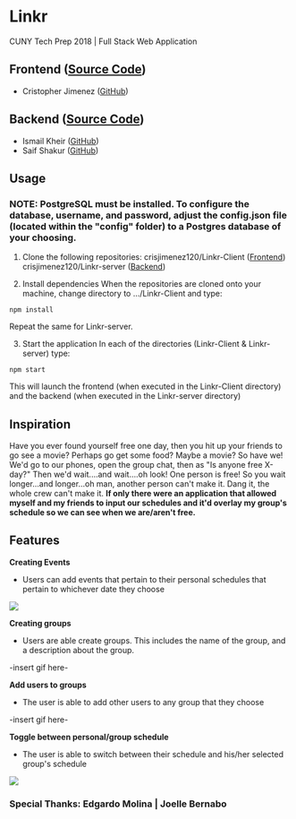 # Linkr
CUNY Tech Prep 2018 | Full Stack Web Application

## Frontend ([Source Code](https://github.com/crisjimenez120/Linkr-Client))

* Cristopher Jimenez ([GitHub](https://github.com/crisjimenez120))

## Backend ([Source Code](https://github.com/crisjimenez120/Linkr-server))

* Ismail Kheir ([GitHub](https://github.com/Ishmaelk))
* Saif Shakur ([GitHub](https://github.com/SaifShakur))

## Usage

### NOTE: PostgreSQL must be installed. To configure the database, username, and password, adjust the config.json file (located within the "config" folder) to a Postgres database of your choosing.

1) Clone the following repositories: 
crisjimenez120/Linkr-Client ([Frontend](https://github.com/crisjimenez120/Linkr-Client)) 
crisjimenez120/Linkr-server ([Backend](https://github.com/crisjimenez120/Linkr-server))

2) Install dependencies 
When the repositories are cloned onto your machine, change directory to .../Linkr-Client
and type:
```
npm install
```
Repeat the same for Linkr-server.

3) Start the application
In each of the directories (Linkr-Client & Linkr-server) type:
```
npm start
```
This will launch the frontend (when executed in the Linkr-Client directory) and the backend (when executed in the Linkr-server directory)


## Inspiration
Have you ever found yourself free one day, then you hit up your friends to go see a movie? Perhaps go get some food? Maybe a movie? So have we! We'd go to our phones, open the group chat, then as "Is anyone free X-day?" Then we'd wait....and wait....oh look! One person is free! So you wait longer...and longer...oh man, another person can't make it. Dang it, the whole crew can't make it. __If only there were an application that allowed myself and my friends to input our schedules and it'd overlay my group's schedule so we can see when we are/aren't free.__ 

## Features
__Creating Events__
- Users can add events that pertain to their personal schedules that pertain to whichever date they choose

![](creating_event.gif)

__Creating groups__
- Users are able create groups. This includes the name of the group, and a description about the group.

-insert gif here-


__Add users to groups__
- The user is able to add other users to any group that they choose

-insert gif here-

__Toggle between personal/group schedule__
- The user is able to switch between their schedule and his/her selected group's schedule

![](toggle_schedule.gif)


### Special Thanks: Edgardo Molina | Joelle Bernabo 
